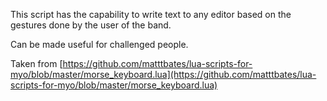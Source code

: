 This script has the capability to write text to any editor based on the gestures done by the user of the band.

Can be made useful for challenged people.

Taken from [https://github.com/matttbates/lua-scripts-for-myo/blob/master/morse_keyboard.lua](https://github.com/matttbates/lua-scripts-for-myo/blob/master/morse_keyboard.lua)
